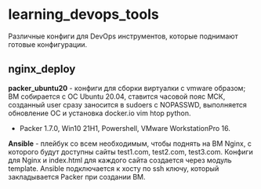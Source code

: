# learning_devops_tools
Различные конфиги для DevOps инструментов, которые поднимают готовые конфигурации. 

## nginx_deploy
**packer_ubuntu20** - конфиги для сборки виртуалки c vmware образом;
ВМ собирается с ОС Ubuntu 20.04, ставится часовой пояс МСК, созданный user сразу заносится в sudoers с NOPASSWD, выполняется обновление ОС и установка docker.io vim htop python.
- Packer 1.7.0, Win10 21H1, Powershell, VMware WorkstationPro 16. 

**Ansible** - плейбук со всем необходимым, чтобы поднять на ВМ Nginx, с которого будут доступны сайты test1.com, test2.com, test3.com. Конфиги для Nginx и index.html для каждого сайта создается через модуль template. 
Ansible подключается к хосту по ssh ключу, который закладывается Packer при создании ВМ. 
